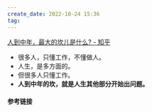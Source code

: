 ```yaml
---
create_date: 2022-10-24 15:36
tag: 
---
```

[人到中年，最大的坎儿是什么? - 知乎](https://www.zhihu.com/question/548691910/answer/2684278978)

- 很多人，只懂工作，不懂做人。
- 人生，是多方面的。
- 但很多人只懂工作。
- **人到中年的坎，就是人生其他部分开始出问题。**


#### 参考链接